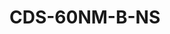<a name="material" />

# CDS-60NM-B-NS
<script type="application/ld+json">
  {
    "@context": "https://schema.org/",
    "@type": "ChemicalSubstance",
    "http://purl.org/dc/terms/conformsTo":
      {
        "@type": "CreativeWork",
        "@id": "https://bioschemas.org/profiles/ChemicalSubstance/0.4-RELEASE/"
      },
    "@id": "https://egonw.github.io/nanowiki/nanowiki509.html#material",
    "name": "CDS-60NM-B-NS",
    "sameAs": "http://127.0.0.1/mediawiki/index.php/Special:URIResolver/CDS-2D60NM-2DB-2DNS"
  }
</script>

